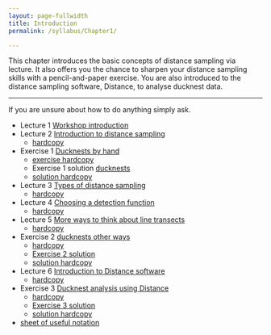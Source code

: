 ```yaml
---
layout: page-fullwidth
title: Introduction
permalink: /syllabus/Chapter1/

---
```


This chapter introduces the basic concepts of distance sampling via lecture.  It also offers you the chance to sharpen your distance sampling skills with a pencil-and-paper exercise.  You are also introduced to the distance sampling software, Distance, to analyse ducknest data.

***

If you are unsure about how to do anything simply ask.


* Lecture 1 [Workshop introduction]()
* Lecture 2 [Introduction to distance sampling](https://www.youtube.com/watch?v=e7ziGpN_-LM)
    * [hardcopy]()
* Exercise 1 [Ducknests by hand](https://www.youtube.com/watch?v=d072L2Go15M)
    * [exercise hardcopy]()
    * Exercise 1 solution [ducknests](https://www.youtube.com/watch?v=mSVPvLeGawU)
	* [solution hardcopy]()
* Lecture 3 [Types of distance sampling](https://www.youtube.com/watch?v=_EJPBMx0j1A)
    * [hardcopy]()
* Lecture 4 [Choosing a detection function](https://www.youtube.com/watch?v=c6pk7QzWIfo)
    * [hardcopy]()
* Lecture 5 [More ways to think about line transects](https://www.youtube.com/watch?v=kFERKxm9tWU&t=49s)
	* [hardcopy]()
* Exercise 2 [ducknests other ways](https://www.youtube.com/watch?v=FL2pGCoO49A)
	* [hardcopy]()
	* [Exercise 2 solution](https://www.youtube.com/watch?v=qwdPij30GtI)
	* [solution hardcopy]()
* Lecture 6 [Introduction to Distance software](https://www.youtube.com/watch?v=WxsFhN-xoeo&t=185s)
	* [hardcopy]()
* Exercise 3 [Ducknest analysis using Distance](https://www.youtube.com/watch?v=D8B5aqAyZYA)
	* [hardcopy]()
	* [Exercise 3 solution](https://www.youtube.com/watch?v=BF9BA7scjcQ)
	* [solution hardcopy]()
* [sheet of useful notation]()

